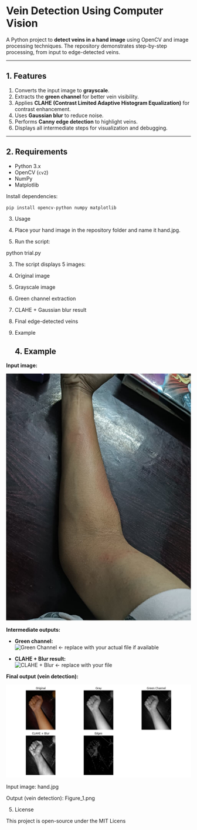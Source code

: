 # Vein Detection Using Computer Vision

A Python project to **detect veins in a hand image** using OpenCV and image processing techniques. The repository demonstrates step-by-step processing, from input to edge-detected veins.

---

## 1. Features

1. Converts the input image to **grayscale**.  
2. Extracts the **green channel** for better vein visibility.  
3. Applies **CLAHE (Contrast Limited Adaptive Histogram Equalization)** for contrast enhancement.  
4. Uses **Gaussian blur** to reduce noise.  
5. Performs **Canny edge detection** to highlight veins.  
6. Displays all intermediate steps for visualization and debugging.

---

## 2. Requirements

- Python 3.x  
- OpenCV (`cv2`)  
- NumPy  
- Matplotlib  

Install dependencies:

```bash
pip install opencv-python numpy matplotlib
```

3. Usage

1. Place your hand image in the repository folder and name it hand.jpg.

2. Run the script:

  python trial.py


 3. The script displays 5 images:

1. Original image

2. Grayscale image

3. Green channel extraction

4. CLAHE + Gaussian blur result

5. Final edge-detected veins

4. Example




   ## 4. Example

**Input image:**  

![Hand Input](hand.jpg)

**Intermediate outputs:**  

- **Green channel:**  
  ![Green Channel](green_example.png)  ← replace with your actual file if available

- **CLAHE + Blur result:**  
  ![CLAHE + Blur](clahe_blur_example.png)  ← replace with your file

**Final output (vein detection):**  

![Vein Detection Result](Figure_1.png)


Input image: hand.jpg

Output (vein detection): Figure_1.png

5. License

This project is open-source under the MIT Licens



